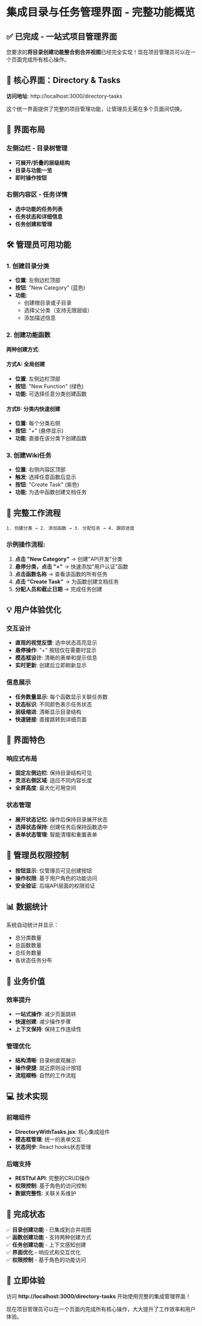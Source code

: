 # 集成目录与任务管理界面 - 完整功能概览

## ✅ 已完成 - 一站式项目管理界面

您要求的**将目录创建功能整合到合并视图**已经完全实现！现在项目管理员可以在一个页面完成所有核心操作。

## 🎯 核心界面：Directory & Tasks

**访问地址**: http://localhost:3000/directory-tasks

这个统一界面提供了完整的项目管理功能，让管理员无需在多个页面间切换。

## 📱 界面布局

### 左侧边栏 - 目录树管理
- **可展开/折叠的层级结构**
- **目录与功能一览**
- **即时操作按钮**

### 右侧内容区 - 任务详情
- **选中功能的任务列表**
- **任务状态和详细信息**
- **任务创建和管理**

## 🛠️ 管理员可用功能

### 1. 创建目录分类
- **位置**: 左侧边栏顶部
- **按钮**: "New Category" (蓝色)
- **功能**: 
  - 创建根目录或子目录
  - 选择父分类（支持无限层级）
  - 添加描述信息

### 2. 创建功能函数
**两种创建方式**:

#### 方式A: 全局创建
- **位置**: 左侧边栏顶部
- **按钮**: "New Function" (绿色)
- **功能**: 可选择任意分类创建函数

#### 方式B: 分类内快速创建
- **位置**: 每个分类右侧
- **按钮**: "+" (悬停显示)
- **功能**: 直接在该分类下创建函数

### 3. 创建Wiki任务
- **位置**: 右侧内容区顶部
- **触发**: 选择任意函数后显示
- **按钮**: "Create Task" (紫色)
- **功能**: 为选中函数创建文档任务

## 🔄 完整工作流程

```
1. 创建分类 → 2. 添加函数 → 3. 分配任务 → 4. 跟踪进度
```

### 示例操作流程:
1. **点击 "New Category"** → 创建"API开发"分类
2. **悬停分类，点击 "+"** → 快速添加"用户认证"函数  
3. **点击函数名称** → 查看该函数的所有任务
4. **点击 "Create Task"** → 为函数创建文档任务
5. **分配人员和截止日期** → 完成任务创建

## 💡 用户体验优化

### 交互设计
- **直观的视觉反馈**: 选中状态高亮显示
- **悬停操作**: "+" 按钮仅在需要时显示
- **模态框设计**: 清晰的表单和提示信息
- **实时更新**: 创建后立即刷新显示

### 信息展示
- **任务数量显示**: 每个函数显示关联任务数
- **状态标识**: 不同颜色表示任务状态
- **层级缩进**: 清晰显示目录结构
- **快速链接**: 直接跳转到详细页面

## 🎨 界面特色

### 响应式布局
- **固定左侧边栏**: 保持目录结构可见
- **灵活右侧区域**: 适应不同内容长度
- **全屏高度**: 最大化可用空间

### 状态管理
- **展开状态记忆**: 操作后保持目录展开状态
- **选择状态保持**: 创建任务后保持函数选中
- **表单状态管理**: 智能清理和重置表单

## 🚀 管理员权限控制

- **按钮显示**: 仅管理员可见创建按钮
- **操作权限**: 基于用户角色的功能访问
- **安全验证**: 后端API层面的权限验证

## 📊 数据统计

系统自动统计并显示：
- 总分类数量
- 总函数数量  
- 总任务数量
- 各状态任务分布

## 🎯 业务价值

### 效率提升
- **一站式操作**: 减少页面跳转
- **快速创建**: 减少操作步骤
- **上下文保持**: 保持工作连续性

### 管理优化
- **结构清晰**: 目录树直观展示
- **操作便捷**: 就近原则设计按钮
- **流程顺畅**: 自然的工作流程

## 💻 技术实现

### 前端组件
- **DirectoryWithTasks.jsx**: 核心集成组件
- **模态框管理**: 统一的表单交互
- **状态同步**: React hooks状态管理

### 后端支持
- **RESTful API**: 完整的CRUD操作
- **权限控制**: 基于角色的访问控制
- **数据完整性**: 关联关系维护

## 🎉 完成状态

✅ **目录创建功能** - 已集成到合并视图  
✅ **函数创建功能** - 支持两种创建方式  
✅ **任务创建功能** - 上下文感知创建  
✅ **界面优化** - 响应式和交互优化  
✅ **权限控制** - 基于角色的功能访问  

## 📱 立即体验

访问 **http://localhost:3000/directory-tasks** 开始使用完整的集成管理界面！

现在项目管理员可以在一个页面内完成所有核心操作，大大提升了工作效率和用户体验。